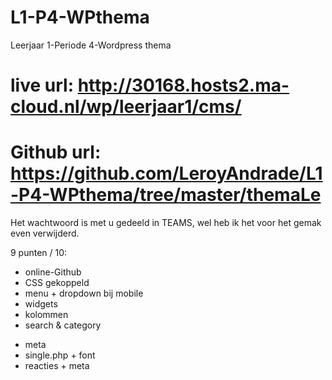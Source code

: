 # L1-P4-WPthema
Leerjaar 1-Periode 4-Wordpress thema

# live url: http://30168.hosts2.ma-cloud.nl/wp/leerjaar1/cms/
# Github url: https://github.com/LeroyAndrade/L1-P4-WPthema/tree/master/themaLe
Het wachtwoord is met u gedeeld in TEAMS, wel heb ik het voor het gemak even verwijderd.

9 punten / 10:
* online-Github
* CSS gekoppeld
* menu + dropdown bij mobile
* widgets
* kolommen 
* search & category
+ meta
+ single.php + font
+ reacties + meta

